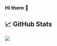 ### Hi there 👋

<!--
**AktoFredy/AktoFredy** is a ✨ _special_ ✨ repository because its `README.md` (this file) appears on your GitHub profile.

Here are some ideas to get you started:

- 🔭 I’m currently working on ...
- 🌱 I’m currently learning ...
- 👯 I’m looking to collaborate on ...
- 🤔 I’m looking for help with ...
- 💬 Ask me about ...
- 📫 How to reach me: ...
- 😄 Pronouns: ...
- ⚡ Fun fact: ...

-->
## &#x1f4c8; GitHub Stats

<a href="https://github.com/AktoFredy/AktoFredy">
  <img align="center" src="https://github-readme-stats.vercel.app/api/top-langs/?username=AktoFredy=java,html,tex&title_color=ffffff&text_color=c9cacc&icon_color=2bbc8a&bg_color=1d1f21&langs_count=3" />
</a>
